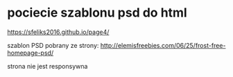 # pociecie szablonu psd do html

https://sfeliks2016.github.io/page4/


szablon PSD pobrany ze strony: 
http://elemisfreebies.com/06/25/frost-free-homepage-psd/

strona nie jest responsywna 

